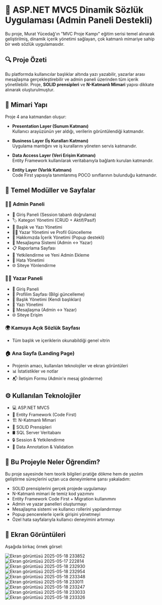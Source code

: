 # 💠 ASP.NET MVC5 Dinamik Sözlük Uygulaması (Admin Paneli Destekli)

Bu proje, Murat Yücedağ'ın "MVC Proje Kampı" eğitim serisi temel alınarak geliştirilmiş, dinamik içerik yönetimi sağlayan, çok katmanlı mimariye sahip bir web sözlük uygulamasıdır.

## 🔍 Proje Özeti

Bu platformda kullanıcılar başlıklar altında yazı yazabilir, yazarlar arası mesajlaşma gerçekleştirebilir ve admin paneli üzerinden tüm içerik yönetilebilir. Proje, **SOLID prensipleri** ve **N-Katmanlı Mimari** yapısı dikkate alınarak oluşturulmuştur.

## 🧱 Mimari Yapı

Proje 4 ana katmandan oluşur:

- **Presentation Layer (Sunum Katmanı)**  
  Kullanıcı arayüzünün yer aldığı, verilerin görüntülendiği katmandır.

- **Business Layer (İş Kuralları Katmanı)**  
  Uygulama mantığını ve iş kurallarını yöneten servis katmanıdır.

- **Data Access Layer (Veri Erişim Katmanı)**  
  Entity Framework kullanılarak veritabanıyla bağlantı kurulan katmandır.

- **Entity Layer (Varlık Katmanı)**  
  Code First yapısıyla tanımlanmış POCO sınıflarının bulunduğu katmandır.

## 🧩 Temel Modüller ve Sayfalar

### 👨‍💼 Admin Paneli

- 🔐 Giriş Paneli (Session tabanlı doğrulama)
- 🏷️ Kategori Yönetimi (CRUD + Aktif/Pasif)
- 📌 Başlık ve Yazı Yönetimi
- 🧑‍💻 Yazar Yönetimi ve Profil Güncelleme
- 📝 Hakkımızda İçerik Yönetimi (Popup destekli)
- 📨 Mesajlaşma Sistemi (Admin ↔ Yazar)
- 📋 Raporlama Sayfası
- 🔑 Yetkilendirme ve Yeni Admin Ekleme
- 🚫 Hata Yönetimi
- 🌐 Siteye Yönlendirme

### ✍🏼 Yazar Paneli

- 🔐 Giriş Paneli
- 🪪 Profilim Sayfası (Bilgi güncelleme)
- 📣 Başlık Yönetimi (Kendi başlıkları)
- 📝 Yazı Yönetimi
- 📨 Mesajlaşma (Admin ↔ Yazar)
- 🌐 Siteye Erişim

### 🌍 Kamuya Açık Sözlük Sayfası

- Tüm başlık ve içeriklerin okunabildiği genel vitrin

### 🏠 Ana Sayfa (Landing Page)

- Projenin amacı, kullanılan teknolojiler ve ekran görüntüleri
- 📊 İstatistikler ve notlar
- 📬 İletişim Formu (Admin'e mesaj gönderme)

## ⚙️ Kullanılan Teknolojiler

- 💻 ASP.NET MVC5  
- 🧱 Entity Framework (Code First)  
- 🏗 N-Katmanlı Mimari  
- 🧭 SOLID Prensipleri  
- 🛢 SQL Server Veritabanı  
- 🔒 Session & Yetkilendirme  
- 🧪 Data Annotation & Validation

## 🌟 Bu Projeyle Neler Öğrendim?

Bu proje sayesinde hem teorik bilgileri pratiğe dökme hem de yazılım geliştirme süreçlerini uçtan uca deneyimleme şansı yakaladım:

- SOLID prensiplerini gerçek projede uygulamayı
- N-Katmanlı mimari ile temiz kod yazımını
- Entity Framework Code First + Migration kullanımını
- Admin ve yazar panelleri oluşturmayı
- Mesajlaşma sistemi ve kullanıcı rollerini yapılandırmayı
- Popup pencerelerle içerik girişini yönetmeyi
- Özel hata sayfalarıyla kullanıcı deneyimini artırmayı

## 📸 Ekran Görüntüleri

Aşağıda birkaç örnek görsel:

![Ekran görüntüsü 2025-05-18 233852](https://github.com/user-attachments/assets/c34121eb-6814-4e98-a2ce-1c16a60ce7a8)
![Ekran görüntüsü 2025-05-17 222814](https://github.com/user-attachments/assets/96b6b55c-723a-494c-a532-9ffcd9fb6748)
![Ekran görüntüsü 2025-05-18 232930](https://github.com/user-attachments/assets/03941d1f-e1ec-41ed-8f7c-a11c077b6a39)
![Ekran görüntüsü 2025-05-18 232954](https://github.com/user-attachments/assets/54f76767-afd7-4c1e-a1fb-a9b1fa52f23c)
![Ekran görüntüsü 2025-05-18 233348](https://github.com/user-attachments/assets/88dd2110-d21c-4c93-89c6-39b6c9f6ce59)
![Ekran görüntüsü 2025-05-18 233011](https://github.com/user-attachments/assets/02469c33-171c-4c25-a6d0-78a372c3290f)
![Ekran görüntüsü 2025-05-18 233247](https://github.com/user-attachments/assets/034fd352-1463-4455-8a10-89ac1ba9fa12)
![Ekran görüntüsü 2025-05-18 233033](https://github.com/user-attachments/assets/4f982f4a-792c-46c5-a6f5-b0a1bd9fb39d)
![Ekran görüntüsü 2025-05-18 233326](https://github.com/user-attachments/assets/dfadac23-bb97-4646-8509-27d80ac95b78)


